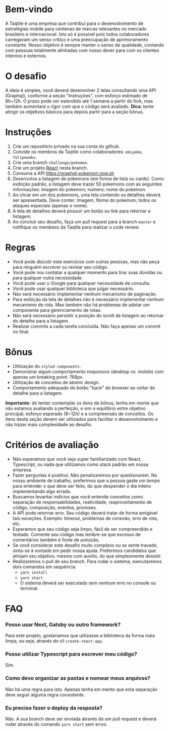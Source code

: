 # Bem-vindo
A Taqtile é uma empresa que contribui para o desenvolvimento de estratégias mobile para centenas de marcas relevantes no mercado brasileiro e internacional. Isto só é possível pois todos colaboradores carregavam um senso crítico e uma preocupação de aprimoramento constante. Nosso objetivo é sempre manter o senso de qualidade, contando com pessoas totalmente alinhadas com nosso dever para com os clientes internos e externos. 

# O desafio
A ideia é simples, você deverá desenvolver 2 telas consultando uma API (Graphql), conforme a seção "Instruções", com esforço estimado de 8h~12h. O prazo pode ser estendido até 1 semana a partir do fork, mas também aumentará o rigor com que o código será avaliado.
**Dica:** tente atingir os objetivos básicos para depois partir para a seção bônus.

# Instruções
1. Crie um repositório privado na sua conta do github.
2. Convide os membros da Taqtile como colaboradores: `emiyake`, `felipewaku`.
3. Crie uma branch `challenge/pokemon`. 
4. Crie um projeto [React](https://pt-br.reactjs.org/docs/create-a-new-react-app.html#create-react-app) nesta branch.
5. Consuma a API https://graphql-pokemon.now.sh
6. Desenvolva a listagem de pokemons (em forma de lista ou cards). Como exibição padrão, a listagem deve trazer 50 pokemons com as seguintes informações: imagem do pokemon; número; nome do pokemon.
7. Ao clicar em um dos pokemons, uma tela contendo os detalhes deverá ser apresentada. Deve conter: Imagem, Nome do pokemon; todos os ataques especiais (apenas o nome).
8. A tela de detalhes deverá possuir um botão ou link para retornar a listagem.
9. Ao concluir seu desafio, faça um pull request para a branch `master` e notifique os membeos da Taqtile para realizar o code review.

# Regras
- Você pode discutir este exercícios com outras pessoas, mas não peça para ninguém escrever ou revisar seu código.
- Você pode nos contatar a qualquer momento para tirar suas dúvidas ou para qualquer outra necessidade.
- Você pode usar o Google para qualquer necessidade de consulta.
- Você pode usar qualquer biblioteca que julgar necessário.
- Não será necessário implementar nenhum mecanismo de paginação.
- Para exibição da tela de detalhes não é necessário implementar nenhum mecanismo de rota. Mas também não há problemas de adotar um componente para gerenciamento de rotas.
- Não será necessário persistir a posição do scroll da listagem ao retornar do detalhe para a listagem.
- Realizar commits a cada tarefa concluída. Não faça apenas um commit no final.

# Bônus
- Utilização do `styled-components`.
- Demonstrar algum comportamento responsivo (desktop vs. mobile) com apenas um breaking point: 768px.
- Utilização de conceitos de atomic design.
- Comportamento adequado do botão "back" do browser ao voltar do detalhe para a listagem.

**Importante:** de tentar contemplar os itens de bônus, tenha em mente que não estamos avaliando a perfeição, e sim o equilíbrio entre objetivo principal, esforço esperado (8~12h) e a compreensão de conceitos. Os itens desta seção devem ser utilizados para facilitar o desenvolvimento e não trazer mais complexidade ao desafio.

# Critérios de avaliação
- Não esperamos que você seja super familiarizado com React, Typescript, ou nada que utilizamos como stack padrão em nossa empresa.
- Fazer perguntas é positivo. Não penalizaremos por questionarem. No nosso ambiente de trabalho, preferimos que a pessoa gaste um tempo para entender o que deve ser feito, do que despender o dia inteiro implementando algo errado.
- Buscamos levantar indícios que você entende conceitos como separação de responsabilidades, reatividade, reaproveitamento de código, composição, eventos, promises.
- A API pode retornar erro. Seu código deverá tratar de forma amigável tais exceções. Exemplo: timeout, problemas de conexão, erro de rota, etc.
- Esperamos que seu código seja limpo, fácil de ser compreendido e testado. Comente seu código mas lembre-se que excesso de comentários também é fonte de poluição.
- Se você considerar este desafio muito complexo ou se sente travado, sinta-se à vontade em pedir nossa ajuda. Preferimos candidatos que atinjam seu objetivo, mesmo com auxílio, do que simplesmente desistir.
- Realizaremos o pull de seu branch. Para rodar o sistema, executaremos dois comandos em sequência:
  - `yarn install`
  - `yarn start`
  - O sistema deverá ser executado sem nenhum erro no console ou terminal.

# FAQ
### Posso usar Next, Gatsby ou outro framework?
Para este projeto, gostaríamos que utilizasse a biblioteca da forma mais limpa, ou seja, através do cli `create-react-app`.

### Posso utilizar Typescript para escrever meu código?
Sim.

### Como devo organizar as pastas e nomear meus arquivos?
Não há uma regra para isto. Apenas tenha em mente que esta separação deve seguir alguma regra consistente.

### Eu preciso fazer o deploy da resposta?
Não. A sua branch deve ser enviada através de um pull request e deverá rodar através do comando `yarn start` sem erros.
